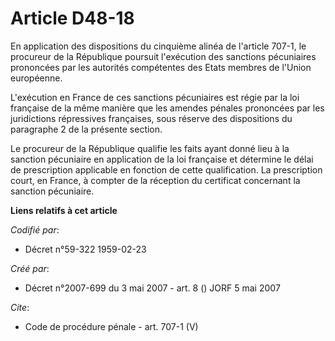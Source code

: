 # Article D48-18

En application des dispositions du cinquième alinéa de l'article 707-1, le procureur de la République poursuit l'exécution
des sanctions pécuniaires prononcées par les autorités compétentes des Etats membres de l'Union européenne. 

L'exécution en France de ces sanctions pécuniaires est régie par la loi française de la même manière que les amendes pénales
prononcées par les juridictions répressives françaises, sous réserve des dispositions du paragraphe 2 de la présente
section. 

Le procureur de la République qualifie les faits ayant donné lieu à la sanction pécuniaire en application de la loi française
et détermine le délai de prescription applicable en fonction de cette qualification. La prescription court, en France, à
compter de la réception du certificat concernant la sanction pécuniaire.

**Liens relatifs à cet article**

_Codifié par_:

  - Décret n°59-322 1959-02-23

_Créé par_:

  - Décret n°2007-699 du 3 mai 2007 - art. 8 () JORF 5 mai 2007

_Cite_:

  - Code de procédure pénale - art. 707-1 (V)
